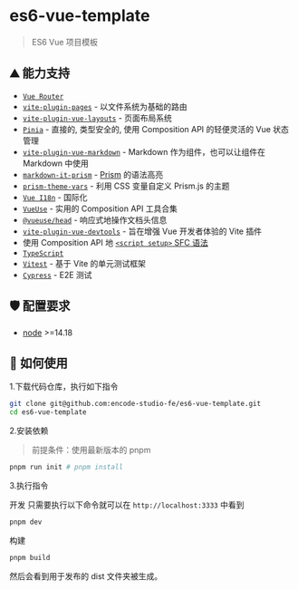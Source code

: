 # es6-vue-template

> ES6 Vue 项目模板

## ⛰️ 能力支持

- [`Vue Router`](https://github.com/vuejs/router)
- [`vite-plugin-pages`](https://github.com/hannoeru/vite-plugin-pages) - 以文件系统为基础的路由
- [`vite-plugin-vue-layouts`](https://github.com/JohnCampionJr/vite-plugin-vue-layouts) - 页面布局系统
- [`Pinia`](https://pinia.vuejs.org) - 直接的, 类型安全的, 使用 Composition API 的轻便灵活的 Vue 状态管理
- [`vite-plugin-vue-markdown`](https://github.com/antfu/vite-plugin-vue-markdown) - Markdown 作为组件，也可以让组件在 Markdown 中使用
- [`markdown-it-prism`](https://github.com/jGleitz/markdown-it-prism) - [Prism](https://prismjs.com/) 的语法高亮
- [`prism-theme-vars`](https://github.com/antfu/prism-theme-vars) - 利用 CSS 变量自定义 Prism.js 的主题
- [`Vue I18n`](https://github.com/intlify/vue-i18n-next) - 国际化
- [`VueUse`](https://github.com/antfu/vueuse) - 实用的 Composition API 工具合集
- [`@vueuse/head`](https://github.com/vueuse/head) - 响应式地操作文档头信息
- [`vite-plugin-vue-devtools`](https://github.com/webfansplz/vite-plugin-vue-devtools) - 旨在增强 Vue 开发者体验的 Vite 插件
- 使用 Composition API 地 [`<script setup>` SFC 语法](https://github.com/vuejs/rfcs/pull/227)
- [`TypeScript`](https://www.typescriptlang.org/)
- [`Vitest`](https://github.com/vitest-dev/vitest) - 基于 Vite 的单元测试框架
- [`Cypress`](https://cypress.io/) - E2E 测试

## 🛡️ 配置要求

- [node](https://nodejs.org/en) >=14.18

## 🔨 如何使用

1.下载代码仓库，执行如下指令

```sh
git clone git@github.com:encode-studio-fe/es6-vue-template.git
cd es6-vue-template
```

2.安装依赖

> 前提条件：使用最新版本的 pnpm

```sh
pnpm run init # pnpm install
```

3.执行指令

开发
只需要执行以下命令就可以在 `http://localhost:3333` 中看到

```sh
pnpm dev
```

构建

```sh
pnpm build
```

然后会看到用于发布的 dist 文件夹被生成。
